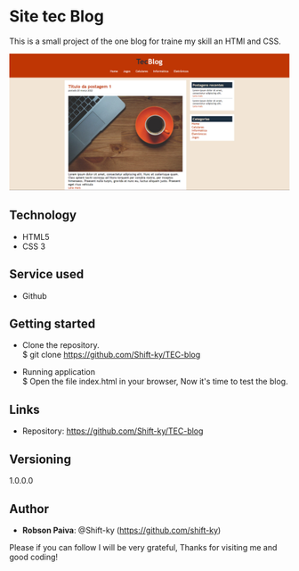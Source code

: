 # Site tec Blog
This is a small project of the one blog for traine my skill an HTMl and CSS.

![Imagem Site](https://github.com/Shift-ky/TEC-Blog/blob/master/imagens/Captura%20de%20tela_20221023_145737.png?raw=true)
## Technology
* HTML5
* CSS 3

## Service used
* Github

## Getting started
* Clone the repository. <br>
$ git clone https://github.com/Shift-ky/TEC-blog

* Running application <br>
$  Open the file index.html in your browser, Now it's time to test the blog.

## Links

* Repository: https://github.com/Shift-ky/TEC-blog

## Versioning
1.0.0.0

## Author
* <Strong>Robson Paiva</strong>: @Shift-ky (https://github.com/shift-ky)


Please if you can follow I will be very grateful, Thanks for visiting me and good coding!
 
